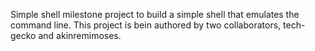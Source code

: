 Simple shell milestone project to build a simple shell that emulates the command line. This project is bein authored by two collaborators, tech-gecko and akinremimoses.
